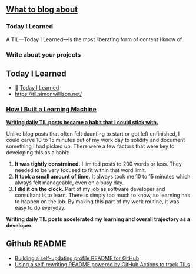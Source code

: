 
## [What to blog about](https://simonwillison.net/2022/Nov/6/what-to-blog-about/)

### Today I Learned

A TIL—Today I Learned—is the most liberating form of content I know of.

### Write about your projects

## Today I Learned

- 📝 [Today I Learned](https://github.com/jbranchaud/til)
- https://til.simonwillison.net/

### [How I Built a Learning Machine](https://dev.to/jbranchaud/how-i-built-a-learning-machine-45k9)

[**Writing daily TIL posts became a habit that I could stick with.**](https://dev.to/jbranchaud/how-i-built-a-learning-machine-45k9#:~:text=Writing%20daily%20TIL%20posts%20became%20a%20habit%20that%20I%20could%20stick%20with.)

Unlike blog posts that often felt daunting to start or got left unfinished, I could carve 10 to 15 minutes out of my work day to solidify and document something I had picked up. There were a few factors that were key to developing this as a habit:

1. **It was tightly constrained.** I limited posts to 200 words or less. They needed to be very focused to fit within that word limit.
2. **It took a small amount of time.** It always took me 10 to 15 minutes which always felt manageable, even on a busy day.
3. **I did it on the clock.** Part of my job as software developer and consultant is to learn. There is simply too much to know, so learning has to happen on the job. By making this part of my work routine, it was easy to do everyday.

**Writing daily TIL posts accelerated my learning and overall trajectory as a developer.**

## Github README

- [Building a self-updating profile README for GitHub](https://simonwillison.net/2020/Jul/10/self-updating-profile-readme/)
- [Using a self-rewriting README powered by GitHub Actions to track TILs](https://simonwillison.net/2020/Apr/20/self-rewriting-readme/)
